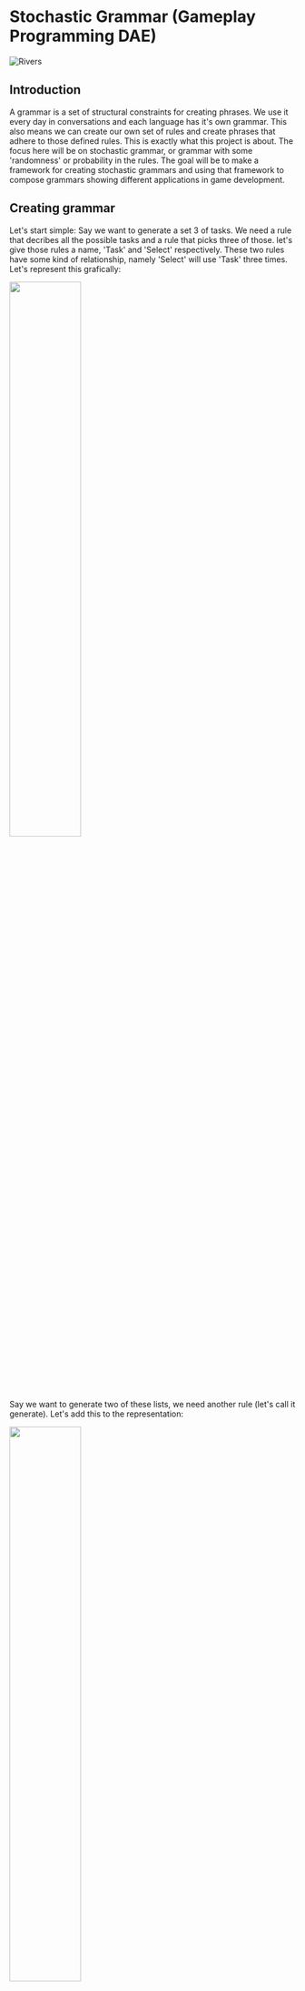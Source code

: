 # Stochastic Grammar (Gameplay Programming DAE)

![Rivers](https://user-images.githubusercontent.com/48439256/213487819-5ea514a6-3048-49b4-852a-a953967aa1ba.gif)

## Introduction
A grammar is a set of structural constraints for creating phrases. We use it every day in conversations and each language has it's own grammar. This also means we can create our own set of rules and create phrases that adhere to those defined rules. This is exactly what this project is about. The focus here will be on stochastic grammar, or grammar with some 'randomness' or probability in the rules. The goal will be to make a framework for creating stochastic grammars and using that framework to compose grammars showing different applications in game development.

## Creating grammar
Let's start simple: Say we want to generate a set 3 of tasks. We need a rule that decribes all the possible tasks and a rule that picks three of those. let's give those rules a name, 'Task' and 'Select' respectively. These two rules have some kind of relationship, namely 'Select' will use 'Task' three times. Let's represent this grafically: 

<img src="https://user-images.githubusercontent.com/48439256/213495374-c4f1c691-be54-4aee-aa73-b58395c6e397.png" width=50% height=50%>

Say we want to generate two of these lists, we need another rule (let's call it generate). Let's add this to the representation:

<img src="https://user-images.githubusercontent.com/48439256/213496360-2d6c1024-1c2c-45f3-8c10-f683386b7f44.png" width=50% height=50%>

This starts to look a lot like a tree, so that will be how we will structure the grammar! We will have a couple of different types of nodes in our grammar tree that will allow us to define different rules. A phrase will be represented as a vector and when the grammar has to generate a phrase, the grammar tree will be traversed and the nodes will append the correct elements to this phrase vector.

### Leaf node
This node will always be at the end of a branch and contains our payload. In most case, this will be a string but the framework will allow you to add any type as the payload. This allows us to even add a callable object as the payload, which is uses in the Rivers and L-System example. This payload will be added to the phrase vector.

### Sequence node
This node contains a list of other nodes it will execute in order. It will add the result of each of these 'childnodes' to the phrase vector.

### Selector node
This node contains a list of other nodes. It will pick one of these childnodes and add it's result to the phrase vector.

## Allowing for randomness
We now has a framework that supports a basic grammar, but there is almost no probability involved. Only the selector node will pick a random childnode, but right now each childnode has the same chance to be picked. Let's add some weight values to that selector node and introduce some other nodes to allow for more randomness.

### Selector node
Each node will be paired with a weight. The bigger the weight, the more likely it will be picked. Each time a childnode is needed, the weightd of all the childnodes are summed up, and a random number between 0 and this sum is picked. The for each node, it is checked if the weight is bigger than this random number. If this is the case, we've found our childnode! If not, we substract the weight from this random number and keep going.

### Repetition node
This node will repeat another node based on a chance. Every time the childnode is executed, it's result will be added ti the phrase vector.

## Adding recursion
Now all this randomness can lead to phrases that keep generating due to recursion. One node has a chance to call another node, which calls the first node again and so on and so on. To prevent this, I've added a node that supports recursion safely by setting a recursion depth. Once this depth is reached, the node will call a fallback node and that will be added to the phrase vector. For simple grammars, this node isn't really needed, but more complex grammars will have more recursion and will have more chance to reach the end of the stack and cause a stack overflow. This recursion node will also reduce the risk of that happening. 

## Applications
### L-Systems

### River generation

### Shop generation

## Conclusion

## References
This research was based on [this paper](http://www.gameaipro.com/GameAIPro3/GameAIPro3_Chapter36_Stochastic_Grammars_Not_Just_for_Words.pdf) published in Game AI Pro 3.
